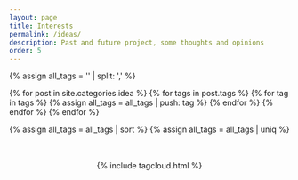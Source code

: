 ```yaml
---
layout: page
title: Interests
permalink: /ideas/
description: Past and future project, some thoughts and opinions
order: 5
---
```



<!--Tags generator-->
{% assign all_tags = '' | split: ',' %}

 {% for post in site.categories.idea %}
    {% for tags in post.tags %}
        {% for tag in tags %}
            {% assign all_tags = all_tags | push: tag %}
        {% endfor %}
    {% endfor %}
{% endfor %}

{% assign all_tags = all_tags | sort %}
{% assign all_tags = all_tags | uniq %}


<!--TagCloud-->
<center> <br><br>
{% include tagcloud.html %}
</center>



